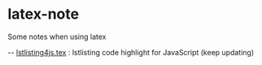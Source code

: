 # latex-note
Some notes when using latex

-- [lstlisting4js.tex](/lstlisting4js.tex) : lstlisting code highlight for JavaScript (keep updating) 
